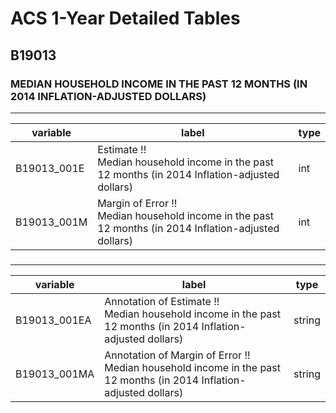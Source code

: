 # ACS 1-Year Detailed Tables

## B19013

### MEDIAN HOUSEHOLD INCOME IN THE PAST 12 MONTHS (IN 2014 INFLATION-ADJUSTED DOLLARS)

___

| variable | label | type |
| ----- | ----- | ----- |
| B19013_001E | Estimate !!<br>Median household income in the past 12 months (in 2014 Inflation-adjusted dollars) | int |
| B19013_001M | Margin of Error !!<br>Median household income in the past 12 months (in 2014 Inflation-adjusted dollars) | int |
### 

___

| variable | label | type |
| ----- | ----- | ----- |
| B19013_001EA | Annotation of Estimate !!<br>Median household income in the past 12 months (in 2014 Inflation-adjusted dollars) | string |
| B19013_001MA | Annotation of Margin of Error !!<br>Median household income in the past 12 months (in 2014 Inflation-adjusted dollars) | string |


